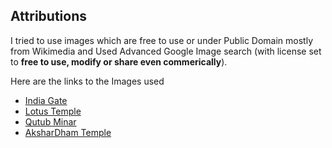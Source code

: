 
## Attributions
I tried to use images which are free to use or under Public Domain mostly from Wikimedia and Used Advanced Google Image search (with license set to **free to use, modify or share even commerically**).

Here are the links to the Images used 
* [India Gate](https://en.wikipedia.org/wiki/File:India_Gate_2006.jpg)
* [Lotus Temple](https://commons.wikimedia.org/wiki/File:Lotus_temple_Delhi.jpg)
* [Qutub Minar](https://commons.wikimedia.org/wiki/File:Alai_Gate_and_Qutub_Minar.jpg)
* [AksharDham Temple](https://commons.wikimedia.org/wiki/File:BAPS_Akshardham_New_Delhi.jpg)
